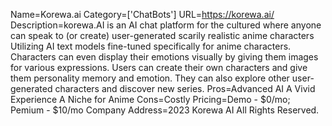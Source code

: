 Name=Korewa.ai
Category=['ChatBots']
URL=https://korewa.ai/
Description=korewa.AI is an AI chat platform for the cultured where anyone can speak to (or create) user-generated scarily realistic anime characters Utilizing AI text models fine-tuned specifically for anime characters. Characters can even display their emotions visually by giving them images for various expressions. Users can create their own characters and give them personality memory and emotion. They can also explore other user-generated characters and discover new series.
Pros=Advanced AI A Vivid Experience A Niche for Anime
Cons=Costly
Pricing=Demo - $0/mo; Pemium - $10/mo
Company Address=2023 Korewa AI All Rights Reserved.
